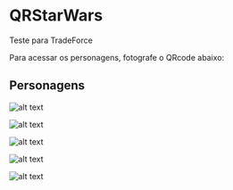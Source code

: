 # QRStarWars
Teste para TradeForce

Para acessar os personagens, fotografe o QRcode abaixo:

## Personagens
![alt text](https://raw.githubusercontent.com/xxnickfuryxx/QRStarWars/master/images/person_1.png)

![alt text](https://raw.githubusercontent.com/xxnickfuryxx/QRStarWars/master/images/person_2.png)

![alt text](https://raw.githubusercontent.com/xxnickfuryxx/QRStarWars/master/images/person_3.png)

![alt text](https://raw.githubusercontent.com/xxnickfuryxx/QRStarWars/master/images/person_4.png) 

![alt text](https://raw.githubusercontent.com/xxnickfuryxx/QRStarWars/master/images/person_5.png)
